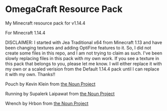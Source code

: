 # OmegaCraft Resource Pack
 My Minecraft resource pack for v1.14.4

For Minecraft 1.14.4

DISCLAIMER:  I started with Jea Traditional x64 from Minecraft 1.13 and have been changing textures and adding OptiFine features to it.  So, I did not create some files in this repo, and I am not trying to claim as such.  I've been slowly replacing files in this pack with my own work.  If you see a texture in this pack that belongs to you, please let me know.  I will either replace it with my own or a scaled verision from the Default 1.14.4 pack until I can replace it with my own.  Thanks!!

Pouch by Kevin Klein from [the Noun Project](https://thenounproject.com)

Running by Supalerk Laipawat from [the Noun Project](https://thenounproject.com)

Wrench by Hrbon from [the Noun Project](https://thenounproject.com)
